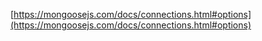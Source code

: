 [https://mongoosejs.com/docs/connections.html#options](https://mongoosejs.com/docs/connections.html#options)
